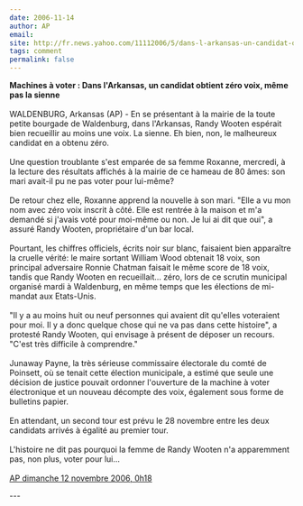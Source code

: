 ```yaml
---
date: 2006-11-14
author: AP
email: 
site: http://fr.news.yahoo.com/11112006/5/dans-l-arkansas-un-candidat-obtient-zero-voix-meme-pas.html
tags: comment
permalink: false
---
```


<p>
<b>Machines à voter : Dans l'Arkansas, un candidat obtient zéro voix, même pas la sienne</b>
<br/><br/>
WALDENBURG, Arkansas (AP) - En se présentant à la mairie de la toute petite bourgade de Waldenburg, dans l'Arkansas, Randy Wooten espérait bien recueillir au moins une voix. La sienne. Eh bien, non, le malheureux candidat en a obtenu zéro.
<br/><br/>
Une question troublante s'est emparée de sa femme Roxanne, mercredi, à la lecture des résultats affichés à la mairie de ce hameau de 80 âmes: son mari avait-il pu ne pas voter pour lui-même?
<br/><br/>
De retour chez elle, Roxanne apprend la nouvelle à son mari. "Elle a vu mon nom avec zéro voix inscrit à côté. Elle est rentrée à la maison et m'a demandé si j'avais voté pour moi-même ou non. Je lui ai dit que oui", a assuré Randy Wooten, propriétaire d'un bar local.
<br/><br/>
Pourtant, les chiffres officiels, écrits noir sur blanc, faisaient bien apparaître la cruelle vérité: le maire sortant William Wood obtenait 18 voix, son principal adversaire Ronnie Chatman faisait le même score de 18 voix, tandis que Randy Wooten en recueillait... zéro, lors de ce scrutin municipal organisé mardi à Waldenburg, en même temps que les élections de mi-mandat aux Etats-Unis.
<br/><br/>
"Il y a au moins huit ou neuf personnes qui avaient dit qu'elles voteraient pour moi. Il y a donc quelque chose qui ne va pas dans cette histoire", a protesté Randy Wooten, qui envisage à présent de déposer un recours. "C'est très difficile à comprendre."
<br/><br/>
Junaway Payne, la très sérieuse commissaire électorale du comté de Poinsett, où se tenait cette élection municipale, a estimé que seule une décision de justice pouvait ordonner l'ouverture de la machine à voter électronique et un nouveau décompte des voix, également sous forme de bulletins papier.
<br/><br/>
En attendant, un second tour est prévu le 28 novembre entre les deux candidats arrivés à égalité au premier tour.
<br/><br/>
L'histoire ne dit pas pourquoi la femme de Randy Wooten n'a apparemment pas, non plus, voter pour lui... 
<br/><br/>
<a href="http://fr.news.yahoo.com/11112006/5/dans-l-arkansas-un-candidat-obtient-zero-voix-meme-pas.html">AP dimanche 12 novembre 2006, 0h18</a>
</p>
---